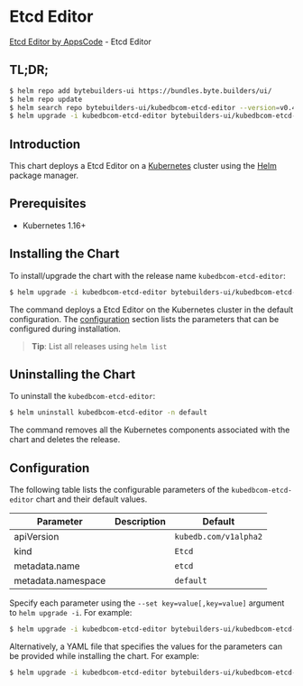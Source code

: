 # Etcd Editor

[Etcd Editor by AppsCode](https://byte.builders) - Etcd Editor

## TL;DR;

```bash
$ helm repo add bytebuilders-ui https://bundles.byte.builders/ui/
$ helm repo update
$ helm search repo bytebuilders-ui/kubedbcom-etcd-editor --version=v0.4.17
$ helm upgrade -i kubedbcom-etcd-editor bytebuilders-ui/kubedbcom-etcd-editor -n default --create-namespace --version=v0.4.17
```

## Introduction

This chart deploys a Etcd Editor on a [Kubernetes](http://kubernetes.io) cluster using the [Helm](https://helm.sh) package manager.

## Prerequisites

- Kubernetes 1.16+

## Installing the Chart

To install/upgrade the chart with the release name `kubedbcom-etcd-editor`:

```bash
$ helm upgrade -i kubedbcom-etcd-editor bytebuilders-ui/kubedbcom-etcd-editor -n default --create-namespace --version=v0.4.17
```

The command deploys a Etcd Editor on the Kubernetes cluster in the default configuration. The [configuration](#configuration) section lists the parameters that can be configured during installation.

> **Tip**: List all releases using `helm list`

## Uninstalling the Chart

To uninstall the `kubedbcom-etcd-editor`:

```bash
$ helm uninstall kubedbcom-etcd-editor -n default
```

The command removes all the Kubernetes components associated with the chart and deletes the release.

## Configuration

The following table lists the configurable parameters of the `kubedbcom-etcd-editor` chart and their default values.

|     Parameter      | Description |             Default              |
|--------------------|-------------|----------------------------------|
| apiVersion         |             | <code>kubedb.com/v1alpha2</code> |
| kind               |             | <code>Etcd</code>                |
| metadata.name      |             | <code>etcd</code>                |
| metadata.namespace |             | <code>default</code>             |


Specify each parameter using the `--set key=value[,key=value]` argument to `helm upgrade -i`. For example:

```bash
$ helm upgrade -i kubedbcom-etcd-editor bytebuilders-ui/kubedbcom-etcd-editor -n default --create-namespace --version=v0.4.17 --set apiVersion=kubedb.com/v1alpha2
```

Alternatively, a YAML file that specifies the values for the parameters can be provided while
installing the chart. For example:

```bash
$ helm upgrade -i kubedbcom-etcd-editor bytebuilders-ui/kubedbcom-etcd-editor -n default --create-namespace --version=v0.4.17 --values values.yaml
```
